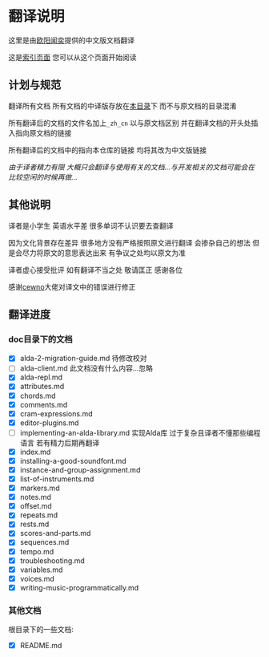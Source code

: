# 翻译说明

这里是由[欧阳闻奕](https://github.com/OWALabuy)提供的中文版文档翻译

这是[索引页面](./index_zh_cn.md) 您可以从这个页面开始阅读

## 计划与规范

翻译所有文档 所有文档的中译版存放在[本目录](./)下 而不与原文档的目录混淆

所有翻译后的文档的文件名加上`_zh_cn` 以与原文档区别 并在翻译文档的开头处插入指向原文档的链接

所有翻译后的文档中的指向本仓库的链接 均将其改为中文版链接

*由于译者精力有限 大概只会翻译与使用有关的文档...与开发相关的文档可能会在比较空闲的时候再做...*

## 其他说明

译者是小学生 英语水平差 很多单词不认识要去查翻译

因为文化背景存在差异 很多地方没有严格按照原文进行翻译 会掺杂自己的想法 但是会尽力将原文的意思表达出来 有争议之处均以原文为准

译者虚心接受批评 如有翻译不当之处 敬请匡正 感谢各位

感谢[cewno](https://github.com/cewno)大佬对译文中的错误进行修正

## 翻译进度

### doc目录下的文档

- [x] alda-2-migration-guide.md 待修改校对
- [ ] alda-client.md 此文档没有什么内容...忽略
- [x] alda-repl.md
- [x] attributes.md
- [x] chords.md
- [x] comments.md
- [x] cram-expressions.md
- [x] editor-plugins.md
- [ ] implementing-an-alda-library.md 实现Alda库 过于复杂且译者不懂那些编程语言 若有精力后期再翻译
- [x] index.md
- [x] installing-a-good-soundfont.md
- [x] instance-and-group-assignment.md
- [x] list-of-instruments.md
- [x] markers.md
- [x] notes.md
- [x] offset.md
- [x] repeats.md
- [x] rests.md
- [x] scores-and-parts.md
- [x] sequences.md
- [x] tempo.md
- [x] troubleshooting.md
- [x] variables.md
- [x] voices.md
- [x] writing-music-programmatically.md

### 其他文档

根目录下的一些文档:

- [x] README.md
